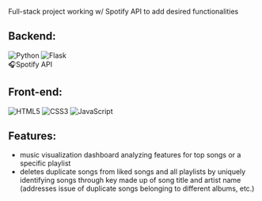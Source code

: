 Full-stack project working w/ Spotify API to add desired functionalities 

## Backend:
![Python](https://img.shields.io/badge/python-3670A0?style=for-the-badge&logo=python&logoColor=ffdd54) ![Flask](https://img.shields.io/badge/flask-%23000.svg?style=for-the-badge&logo=flask&logoColor=white) <br>
🎧Spotify API 

## Front-end:
![HTML5](https://img.shields.io/badge/html5-%23E34F26.svg?style=for-the-badge&logo=html5&logoColor=white) ![CSS3](https://img.shields.io/badge/css3-%231572B6.svg?style=for-the-badge&logo=css3&logoColor=white) ![JavaScript](https://img.shields.io/badge/javascript-%23323330.svg?style=for-the-badge&logo=javascript&logoColor=%23F7DF1E)

## Features:
- music visualization dashboard analyzing features for top songs or a specific playlist 
- deletes duplicate songs from liked songs and all playlists by uniquely identifying songs through key made up of song title and artist name (addresses issue of duplicate songs 
belonging to different albums, etc.)
